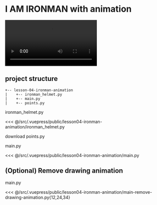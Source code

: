 # I AM IRONMAN with animation

<video controls>
<source :src="$withBase('/lesson04-ironman-animation/output.mkv')" type="video/mp4" >
</video>

## project structure
```
+-- lesson-04-ironman-animation
|    +-- ironman_helmet.py
|    +-- main.py
|    +-- points.py
```

ironman_helmet.py

<<< @/src/.vuepress/public/lesson04-ironman-animation/ironman_helmet.py

<a :href="$withBase('/lesson04-ironman-animation/points.py')">download points.py</a>

main.py

<<< @/src/.vuepress/public/lesson04-ironman-animation/main.py


## (Optional) Remove drawing animation

main.py

<<< @/src/.vuepress/public/lesson04-ironman-animation/main-remove-drawing-animation.py{12,24,34}


